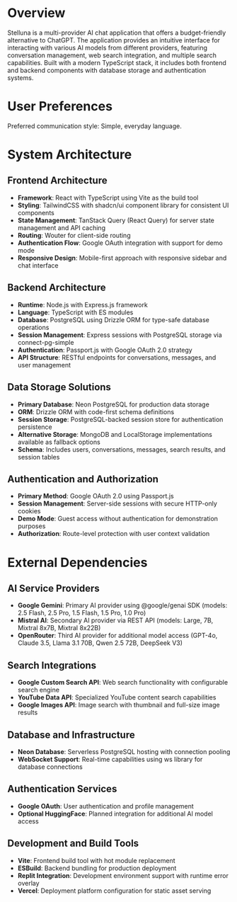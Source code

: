 # Overview

Stelluna is a multi-provider AI chat application that offers a budget-friendly alternative to ChatGPT. The application provides an intuitive interface for interacting with various AI models from different providers, featuring conversation management, web search integration, and multiple search capabilities. Built with a modern TypeScript stack, it includes both frontend and backend components with database storage and authentication systems.

# User Preferences

Preferred communication style: Simple, everyday language.

# System Architecture

## Frontend Architecture
- **Framework**: React with TypeScript using Vite as the build tool
- **Styling**: TailwindCSS with shadcn/ui component library for consistent UI components
- **State Management**: TanStack Query (React Query) for server state management and API caching
- **Routing**: Wouter for client-side routing
- **Authentication Flow**: Google OAuth integration with support for demo mode
- **Responsive Design**: Mobile-first approach with responsive sidebar and chat interface

## Backend Architecture
- **Runtime**: Node.js with Express.js framework
- **Language**: TypeScript with ES modules
- **Database**: PostgreSQL using Drizzle ORM for type-safe database operations
- **Session Management**: Express sessions with PostgreSQL storage via connect-pg-simple
- **Authentication**: Passport.js with Google OAuth 2.0 strategy
- **API Structure**: RESTful endpoints for conversations, messages, and user management

## Data Storage Solutions
- **Primary Database**: Neon PostgreSQL for production data storage
- **ORM**: Drizzle ORM with code-first schema definitions
- **Session Storage**: PostgreSQL-backed session store for authentication persistence
- **Alternative Storage**: MongoDB and LocalStorage implementations available as fallback options
- **Schema**: Includes users, conversations, messages, search results, and session tables

## Authentication and Authorization
- **Primary Method**: Google OAuth 2.0 using Passport.js
- **Session Management**: Server-side sessions with secure HTTP-only cookies
- **Demo Mode**: Guest access without authentication for demonstration purposes
- **Authorization**: Route-level protection with user context validation

# External Dependencies

## AI Service Providers
- **Google Gemini**: Primary AI provider using @google/genai SDK (models: 2.5 Flash, 2.5 Pro, 1.5 Flash, 1.5 Pro, 1.0 Pro)
- **Mistral AI**: Secondary AI provider via REST API (models: Large, 7B, Mixtral 8x7B, Mixtral 8x22B)
- **OpenRouter**: Third AI provider for additional model access (GPT-4o, Claude 3.5, Llama 3.1 70B, Qwen 2.5 72B, DeepSeek V3)

## Search Integrations
- **Google Custom Search API**: Web search functionality with configurable search engine
- **YouTube Data API**: Specialized YouTube content search capabilities
- **Google Images API**: Image search with thumbnail and full-size image results

## Database and Infrastructure
- **Neon Database**: Serverless PostgreSQL hosting with connection pooling
- **WebSocket Support**: Real-time capabilities using ws library for database connections

## Authentication Services
- **Google OAuth**: User authentication and profile management
- **Optional HuggingFace**: Planned integration for additional AI model access

## Development and Build Tools
- **Vite**: Frontend build tool with hot module replacement
- **ESBuild**: Backend bundling for production deployment
- **Replit Integration**: Development environment support with runtime error overlay
- **Vercel**: Deployment platform configuration for static asset serving